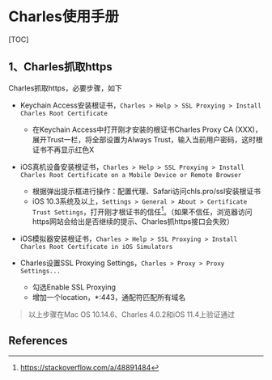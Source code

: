 # Charles使用手册

[TOC]

## 1、Charles抓取https

Charles抓取https，必要步骤，如下

* Keychain Access安装根证书，`Charles > Help > SSL Proxying > Install Charles Root Certificate`
  * 在Keychain Access中打开刚才安装的根证书Charles Proxy CA (XXX)，展开Trust一栏，将全部设置为Always Trust，输入当前用户密码，这时根证书不再显示红色X



* iOS真机设备安装根证书，`Charles > Help > SSL Proxying > Install Charles Root Certificate on a Mobile Device or Remote Browser`
  * 根据弹出提示框进行操作：配置代理、Safari访问chls.pro/ssl安装根证书
  * iOS 10.3系统及以上，`Settings > General > About > Certificate Trust Settings`，打开刚才根证书的信任[^1]。（如果不信任，浏览器访问https网站会给出是否继续的提示、Charles抓https接口会失败）



* iOS模拟器安装根证书，`Charles > Help > SSL Proxying > Install Charles Root Certificate in iOS Simulators`



* Charles设置SSL Proxying Settings，`Charles > Proxy > Proxy Settings...`
  * 勾选Enable SSL Proxying
  * 增加一个location，*:443，通配符匹配所有域名



> 以上步骤在Mac OS 10.14.6、Charles 4.0.2和iOS 11.4上验证通过





## References

[^1]:https://stackoverflow.com/a/48891484




